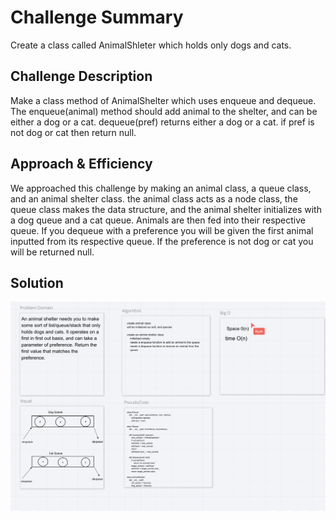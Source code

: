 # Challenge Summary
Create a class called AnimalShleter which holds only dogs and cats.

## Challenge Description
Make a class method of AnimalShelter which uses enqueue and dequeue. The enqueue(animal) method should add animal to the shelter, and can be either a dog or a cat. dequeue(pref) returns either a dog or a cat. if pref is not dog or cat then return null.

## Approach & Efficiency
We approached this challenge by making an animal class, a queue class, and an animal shelter class. the animal class acts as a node class, the queue class makes the data structure, and the animal shelter initializes with a dog queue and a cat queue. Animals are then fed into their respective queue. If you dequeue with a preference you will be given the first animal inputted from its respective queue. If the preference is not dog or cat you will be returned null.

## Solution
![fifo animal shelter image](../../assets/fifo-animal-shelter.png)

